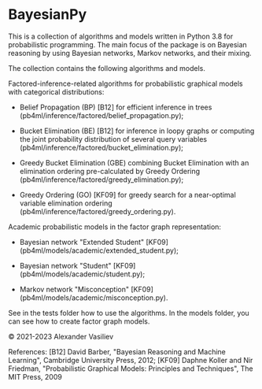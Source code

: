 # BayesianPy
This is a collection of algorithms and models written in Python 3.8 for probabilistic programming. The main focus of the package is on Bayesian reasoning by using Bayesian networks, Markov networks, and their mixing.

The collection contains the following algorithms and models.

Factored-inference-related algorithms for probabilistic graphical models with categorical distributions:

- Belief Propagation (BP) [B12] for efficient inference in trees (pb4ml/inference/factored/belief_propagation.py);

- Bucket Elimination (BE) [B12] for inference in loopy graphs or computing the joint probability distribution of several query variables (pb4ml/inference/factored/bucket_elimination.py);

- Greedy Bucket Elimination (GBE) combining Bucket Elimination with an elimination ordering pre-calculated by Greedy Ordering (pb4ml/inference/factored/greedy_elimination.py);

- Greedy Ordering (GO) [KF09] for greedy search for a near-optimal variable elimination ordering (pb4ml/inference/factored/greedy_ordering.py).

Academic probabilistic models in the factor graph representation:

- Bayesian network "Extended Student" [KF09] (pb4ml/models/academic/extended_student.py);

- Bayesian network "Student" [KF09] (pb4ml/models/academic/student.py);

- Markov network "Misconception" [KF09] (pb4ml/models/academic/misconception.py).

See in the tests folder how to use the algorithms. In the models folder, you can see how to create factor graph models.

© 2021-2023 Alexander Vasiliev

References:
[B12] David Barber, "Bayesian Reasoning and Machine Learning", Cambridge University Press, 2012;
[KF09] Daphne Koller and Nir Friedman, "Probabilistic Graphical Models: Principles and Techniques", The MIT Press, 2009
